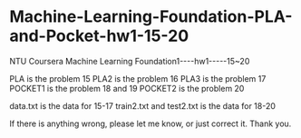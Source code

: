 # Machine-Learning-Foundation-PLA-and-Pocket-hw1-15-20
NTU Coursera Machine Learning Foundation1----hw1-----15~20

PLA is the problem 15
PLA2 is the problem 16
PLA3 is the problem 17
POCKET1 is the problem 18 and 19
POCKET2 is the problem 20

data.txt is the data for 15-17
train2.txt and test2.txt is the data for 18-20



If there is anything wrong, please let me know, or just correct it.
Thank you.
